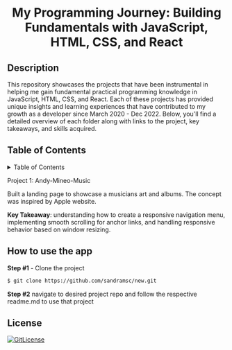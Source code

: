<!-- PROJECT TITLE -->
  <h1 align="center">My Programming Journey: Building Fundamentals with JavaScript, HTML, CSS, and React</h1>

## Description

This repository showcases the projects that have been instrumental in helping me gain fundamental practical programming knowledge in JavaScript, HTML, CSS, and React. Each of these projects has provided unique insights and learning experiences that have contributed to my growth as a developer since March 2020 - Dec 2022. Below, you'll find a detailed overview of each folder along with links to the project, key takeaways, and skills acquired.

## Table of Contents

<details>
<summary>Table of Contents</summary>

- [Andy-Mineo-Music](#application-description)
- [Berlin-Through Your Eyes](#table-of-contents)
- [Project Demo](#demo)
- [Screenshots](#screenshots)
- [Technology Stack](#technology-stack)
- [Features](#features)
- [How to use the app](#how-to-use-the-app)
- [License](#license)

</details>

Project 1: Andy-Mineo-Music

Built a landing page to showcase a musicians art and albums. The concept was inspired by Apple website.

**Key Takeaway**: understanding how to create a responsive navigation menu, implementing smooth scrolling for anchor links, and handling responsive behavior based on window resizing.


## How to use the app

**Step #1** - Clone the project

```bash
$ git clone https://github.com/sandramsc/new.git
```

**Step #2**
navigate to desired project repo and follow the respective readme.md to use that project

## License

[![GitLicense](https://img.shields.io/badge/License-Apache-yellow.svg)](hhttps://github.com/sandramsc/new/blob/main/LICENSE)
